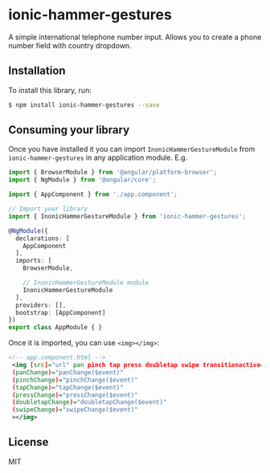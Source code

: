 # ionic-hammer-gestures
A simple international telephone number input. Allows you to create a phone number field with country dropdown. 


## Installation

To install this library, run:

```bash
$ npm install ionic-hammer-gestures --save
```

## Consuming your library

Once you have installed it you can import `InonicHammerGestureModule` from `ionic-hammer-gestures` in any application module. E.g.

```typescript
import { BrowserModule } from '@angular/platform-browser';
import { NgModule } from '@angular/core';

import { AppComponent } from './app.component';

// Import your library
import { InonicHammerGestureModule } from 'ionic-hammer-gestures';

@NgModule({
  declarations: [
    AppComponent
  ],
  imports: [
    BrowserModule,

    // InonicHammerGestureModule module
    InonicHammerGestureModule
  ],
  providers: [],
  bootstrap: [AppComponent]
})
export class AppModule { }
```

Once it is imported, you can use `<img></img>`:

```xml
<!-- app.component.html -->
 <img [src]="url" pan pinch tap press doubletap swipe transitionactive="active" 
 (panChange)="panChange($event)"
 (pinchChange)="pinchChange($event)"
 (tapChange)="tapChange($event)"
 (pressChange)="pressChange($event)"
 (doubletapChange)="doubletapChange($event)"
 (swipeChange)="swipeChange($event)"
 ></img>
```
## License

MIT
